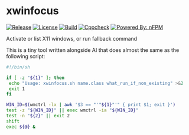 # xwinfocus

[![Release](https://img.shields.io/github/release/omilevskyi/xwinfocus.svg)](https://github.com/omilevskyi/xwinfocus/releases/latest)
[![License](https://img.shields.io/badge/License-BSD%203--Clause-blue.svg)](https://github.com/omilevskyi/xwinfocus?tab=BSD-3-Clause-1-ov-file)
[![Build](https://github.com/omilevskyi/xwinfocus/actions/workflows/build.yml/badge.svg?branch=main)](https://github.com/omilevskyi/xwinfocus/actions/workflows/build.yml)
[![Cppcheck](https://github.com/omilevskyi/xwinfocus/actions/workflows/cppcheck.yml/badge.svg?branch=main)](https://github.com/omilevskyi/xwinfocus/actions/workflows/cppcheck.yml)
[![Powered By: nFPM](https://img.shields.io/badge/Powered%20by-nFPM-green.svg)](https://github.com/goreleaser/nfpm)

Activate or list X11 windows, or run fallback command

This is a tiny tool written alongside AI that does almost the same as the following script:

```sh
#!/bin/sh

if [ -z "${1}" ]; then
 echo "Usage: xwinfocus.sh name.class what_run_if_non_existing" >&2
 exit 1
fi

WIN_ID=$(wmctrl -lx | awk '$3 == "'"${1}"'" { print $1; exit }')
test -z "${WIN_ID}" || exec wmctrl -ia "${WIN_ID}"
test -n "${2}" || exit 2
shift
exec ${@} &
```
